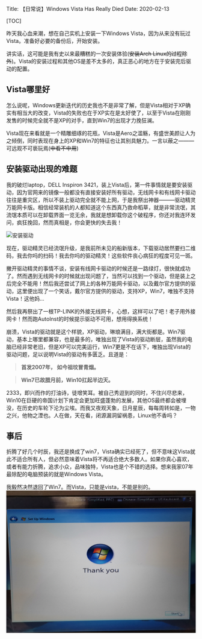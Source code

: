 Title: 【日常说】Windows Vista Has Really Died
Date:   2020-02-13

[TOC]

昨天我心血来潮，想在自己实机上安装一下Windows Vista，因为从来没有玩过Vista。准备好必要的备份后，开始安装。

讲实话，这可能是我有史以来最糟糕的一次安装体验(~~安装Arch Linux的过程除外~~)。Vista的安装过程和其他OS是差不太多的，真正恶心的地方在于安装完后驱动的配置。

## Vista哪里好
怎么说呢，Windows更新迭代的历史我也不是非常了解，但是Vista相对于XP确实有相当大的改变，Vista的失败也在于XP实在是太好使了，以至于Vista在刚刚发售的时候完全就不是XP的对手，直到Win7的出现才力挽狂澜。

Vista现在来看就是一个精雕细琢的花瓶，Vista是Aero之滥觞，有盛世美颜让人为之倾倒，同时表现在身上的XP和Win7的特征也让其别具魅力。一言以蔽之———可远观不可亵玩焉(~~中看不中用~~)


## 安装驱动出现的难题
我的破烂laptop，DELL Inspiron 3421，装上Vista后，第一件事情就是要安装驱动，因为官网来的镜像一般都没有直接安装好所有驱动，无线网卡和有线网卡驱动往往是重灾区，所以不装上驱动完全就不能上网，于是我祭出神器———驱动精灵万能网卡版。相信经常装机的人都知道这个东西真乃救命稻草，就是非常流氓，其流氓本质可以在卸载界面一览无余，我就是想卸载你这个破程序，你还对我连环发问，疯狂挽回，然而真相是，你会更快的失去我！

![安装驱动](Windows-Vista-Really-has-Died/uninstall-driveg.png)

现在，驱动精灵已经流氓升级，是我前所未见的船新版本，下载驱动居然要扫二维码，我去你吗的扫码！我去你吗的驱动精灵！这些软件丧心病狂的程度可见一斑。


撇开驱动精灵的事情不谈，安装有线网卡驱动的时候还是一路绿灯，很快就成功了。然而遇到无线网卡的时候就出现问题了，当然可以找到一个驱动，但是装上之后完全不能用！然后我还尝试了网上的各种万能网卡驱动，以及戴尔官方提供的驱动，这里便出现了一个笑话，戴尔官方提供的驱动，支持XP，Win7，唯独不支持Vista！这他妈...

然后我再祭出了一根TP-LINK的外接无线网卡，心想，这样可以了吧！老子用外接网卡！然而跑AutoInst的时候提示驱动不可用，想用得换系统！

崩溃，Vista的驱动就是这个样貌，XP驱动，琳琅满目，满大街都是。Win7驱动，基本上哪里都兼容，也是最多的，唯独出现了Vista的驱动断层，虽然我的电脑已经非常老旧，但是XP可以完美运行，Win7更是不在话下，唯独出现Vista的驱动问题，足以说明Vista的驱动有多匮乏。且道是：

> **首发2007年，    如今祖坟冒青烟。**

> **Win7已故腊月前，Win10扛起半边天。**

2333，即兴而作的打油诗，徒增笑耳。被自己秀逗到的同时，不住兴尽悲来，Win10在巨硬的帝国计划下肯定会更加旺盛蓬勃的发展，其他OS最终都会被埋没，在历史的车轮下沦为尘埃。而我又夜观天象，日月星辰，每每周转如是，一物之兴，他物之湮也。人在做，天在看，闭源漏洞留祸患，Linux他不香吗？

## 事后

折腾了好几个时辰，我还是换成了win7，Vista确实已经死了，但不意味这Vista就此不适合所有人，但必然意味着Vista将不再适合绝大多数人。如果你真心喜欢，或者有能力折腾，追求小众，品味独特，Vista也是个不错的选择。想来我家07年最除配的电脑预装的就是Windows Vista。

我毅然决然退回了Win7。而Vista，只能是vista，不能是别的。
![thank_you](Windows-Vista-Really-has-Died/vista-thank-you.jpg)




